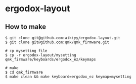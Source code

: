 ergodox-layout
==============
## How to make
```
$ git clone git@github.com:aikiyy/ergodox-layout.git
$ git clone git@github.com:qmk/qmk_firmware.git

# cp mysetting file
$ cp -r ergodox-layout/mysetting qmk_firmware/keyboards/ergodox_ez/keymaps

# make
$ cd qmk_firmware
$ make clean && make keyboard=ergodox_ez keymap=mysetting
```
